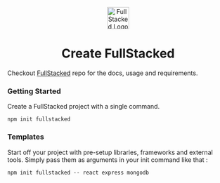 <p align="center">
<a href="https://fullstacked.org/">
<img src="https://fullstacked.org/favicon.png" alt="FullStacked Logo" width="50px" />
</a>
</p>
<h1 align="center">Create FullStacked</h1>

Checkout [FullStacked](https://github.com/cplepage/fullstacked) repo for the docs, usage and requirements.

### Getting Started

Create a FullStacked project with a single command.
```shell
npm init fullstacked 
```

### Templates

Start off your project with pre-setup libraries, frameworks and external tools.
Simply pass them as arguments in your init command like that :
```shell
npm init fullstacked -- react express mongodb
```
